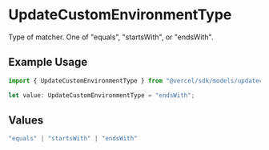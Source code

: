 # UpdateCustomEnvironmentType

Type of matcher. One of \"equals\", \"startsWith\", or \"endsWith\".

## Example Usage

```typescript
import { UpdateCustomEnvironmentType } from "@vercel/sdk/models/updatecustomenvironmentop.js";

let value: UpdateCustomEnvironmentType = "endsWith";
```

## Values

```typescript
"equals" | "startsWith" | "endsWith"
```